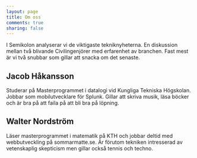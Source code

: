 ```yaml
---
layout: page
title: Om oss
comments: true
sharing: false
---
```

I Semikolon analyserar vi de viktigaste tekniknyheterna. En diskussion mellan två blivande Civilingenjörer med erfarenhet av branchen. Fast mest är vi två snubbar som gillar att snacka om det senaste.
## Jacob Håkansson
Studerar på Masterprogrammet i datalogi vid Kungliga Tekniska Högskolan. Jobbar som mobilutvecklare för Splunk. Gillar att skriva musik, läsa böcker och är bra på att faila på att bli bra på löpning.
## Walter Nordström
Läser masterprogrammet i matematik på KTH och jobbar deltid med webbutveckling på sommarmatte.se. Är förutom tekniken intresserad av vetenskaplig skepticism men gillar också tennis och techno.

